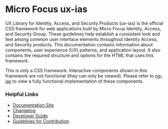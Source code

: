 # Micro Focus ux-ias

UX Library for Identity, Access, and Security Products (ux-ias) is the official CSS framework 
for web applications built by Micro Focus Identity, Access, and Security Group. These guidelines 
help establish a consistent look and feel among common user interface elements throughout Identity 
Access, and Security products. This documentation contains information about components, user 
experience (UX) patterns, and application layout. It also contains the required structure and options 
for the HTML that uses this framework.

This is only a CSS framework. Interactive components shown in this framework are not functional (they can
only be viewed). Please refer to [ng-ias](https://github.com/microfocus/ng-ias) to view a fully functional 
implementation of these components.

### Helpful Links

- [Documentation Site](https://microfocus.github.io/ux-ias/docs)
- [Changelog](./CHANGELOG.md)
- [Developer Guide](./DEVELOPER.md)
- [Guidelines for Contribution](./CONTRIBUTING.md)
